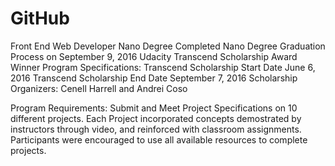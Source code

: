 # GitHub
Front End Web Developer Nano Degree
Completed Nano Degree Graduation Process on September 9, 2016
Udacity Transcend Scholarship Award Winner 
Program Specifications:
Transcend Scholarship Start Date June 6, 2016
Transcend Scholarship End Date September 7, 2016
Scholarship Organizers:
Cenell Harrell and Andrei Coso

Program Requirements:
Submit and Meet Project Specifications on 10 different projects.
Each Project incorporated concepts demostrated by instructors through video, and reinforced with classroom assignments.
Participants were encouraged to use all available resources to complete projects.
